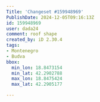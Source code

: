 ```yaml
---
Title: 'Changeset #159948969'
PublishDate: 2024-12-05T09:16:13Z
id: 159948969
user: dada24
comment: roof shape
created_by: iD 2.30.4
tags:
- Montenegro
- Budva
bbox:
  min_lon: 18.8473154
  min_lat: 42.2902788
  max_lon: 18.8475424
  max_lat: 42.2905177

---
```

